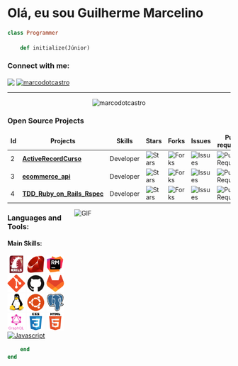 # Olá, eu sou Guilherme Marcelino

```ruby 
class Programmer

	def initialize(Júnior) 
```

<p align="left">
    <h3 align="left">Connect with me:</h3>
    <a href="https://www.linkedin.com/in/guilherme-dev-backend/" target="_blank"><img align="center" src="https://github.com/marcodotcastro/marcodotcastro/blob/master/linkedin.png?raw=true"  width="40" target="_blank"/></a>
    <a href="https://t.me/GuiMarcelino91" target="_blank"><img align="center" src="https://github.com/marcodotcastro/marcodotcastro/blob/master/telegram.png?raw=true" alt="marcodotcastro" height="30" width="40"/></a>
    
</p>

---

<p align="center"> <img src="https://komarev.com/ghpvc/?username=marcodotcastro" alt="marcodotcastro" /> </p>


<h3>Open Source Projects</h3>
<table>
    <thead align="center">
        <tr border: none;>
            <td><b>Id</b></td>
	    <td><b>Projects</b></td>
	    <td><b>Skills</b></td>
            <td><b>Stars</b></td>
            <td><b>Forks</b></td>
            <td><b>Issues</b></td>
            <td><b>Pull requests</b></td>
        </tr>
    </thead>
    <tbody>
        <tr>
		<td>2</td>
		<td><a href=https://github.com/GuiMarcelino/ActiveRecordCurso"><b>ActiveRecordCurso</b></a></td>
	 	<td>Developer</td>
	    	<td><img alt="Stars" src="https://img.shields.io/github/stars/GuiMarcelino/ActiveRecordCurso?style=flat-square&labelColor=343b41" /></td>
            	<td><img alt="Forks" src="https://img.shields.io/github/forks/GuiMarcelino/ActiveRecordCurso?style=flat-square&labelColor=343b41" /></td>
            	<td><img alt="Issues" src="https://img.shields.io/github/issues/GuiMarcelino/ActiveRecordCurso?style=flat-square&labelColor=343b41" /></td>
            	<td><img alt="Pull Requests" src="https://img.shields.io/github/issues-pr/GuiMarcelino/ActiveRecordCurso?style=flat-square&labelColor=343b41" /></td>
        </tr>
        <tr>
		<td>3</td>
            	<td><a href="https://github.com/GuiMarcelino/ecommerce_api.git"><b>ecommerce_api</b></a></td>
		<td>Developer</td>
            	<td><img alt="Stars" src="https://img.shields.io/github/stars/GuiMarcelino/ecommerce_api?style=flat-square&labelColor=343b41" /></td>
            	<td><img alt="Forks" src="https://img.shields.io/github/forks/GuiMarcelino/ecommerce_api?style=flat-square&labelColor=343b41" /></td>
            	<td><img alt="Issues" src="https://img.shields.io/github/issues/GuiMarcelino/ecommerce_api?style=flat-square&labelColor=343b41" /></td>
            	<td><img alt="Pull Requests" src="https://img.shields.io/github/issues-pr/GuiMarcelino/ecommerce_api?style=flat-square&labelColor=343b41" /></td>
        </tr>
	 <tr>
		<td>4</td>
            	<td><a href="hhttps://github.com/GuiMarcelino/TDD_Ruby_on_Rails_Rspec"><b>TDD_Ruby_on_Rails_Rspec</b></a></td>
		<td>Developer</td>
            	<td><img alt="Stars" src="https://img.shields.io/github/stars/GuiMarcelino/onebitcode?style=flat-square&labelColor=343b41" /></td>
            	<td><img alt="Forks" src="https://img.shields.io/github/forks/GuiMarcelino/onebitcode?style=flat-square&labelColor=343b41" /></td>
            	<td><img alt="Issues" src="https://img.shields.io/github/issues/GuiMarcelino/onebitcode?style=flat-square&labelColor=343b41" /></td>
            	<td><img alt="Pull Requests" src="https://img.shields.io/github/issues-pr/GuiMarcelino/TDD_Ruby_on_Rails_Rspec?style=flat-square&labelColor=343b41" /></td>
        </tr>
    </tbody>
</table>

 <img align="right" alt="GIF" src="https://github.com/marcodotcastro/marcodotcastro/blob/master/code.gif?raw=true" width="70%" height="400px" />

<h3 align="left">Languages and Tools:</h3>
    <p align="left">
        <h4 align="left">Main Skills:</h4>
        <a href="https://stackshare.io/rails" target="_blank"><img src="https://github.com/devicons/devicon/raw/master/icons/rails/rails-original-wordmark.svg" alt="rails" width="40" height="40" /></a>
        <a href="https://stackshare.io/ruby" target="_blank"><img src="https://github.com/devicons/devicon/raw/master/icons/ruby/ruby-original.svg" alt="ruby" width="40" height="40" /></a>
        <a href="https://stackshare.io/rubymine" target="_blank"><img src="https://github.com/devicons/devicon/raw/master/icons/rubymine/rubymine-original.svg" alt="java" width="40" height="40" /></a>
        <a href="https://stackshare.io/git" target="_blank"><img src="https://github.com/devicons/devicon/raw/master/icons/git/git-original.svg" alt="git" width="40" height="40" /></a>
	<a href="https://stackshare.io/github" target="_blank"><img src="https://github.com/devicons/devicon/raw/master/icons/github/github-original.svg" alt="github" width="40" height="40" /></a>
        <a href="https://about.gitlab.com/" target="_blank"><img src="https://github.com/devicons/devicon/blob/master/icons/gitlab/gitlab-original.svg" alt="gitlab" width="40" height="40" /></a>
        <a href="https://stackshare.io/linux" target="_blank"><img src="https://github.com/devicons/devicon/raw/master/icons/linux/linux-original.svg" alt="linux" width="40" height="40" /></a>
        <a href="https://stackshare.io/ubuntu" target="_blank"><img src="https://github.com/devicons/devicon/raw/master/icons/ubuntu/ubuntu-plain.svg" alt="java" width="40" height="40" /></a>
        <a href="https://stackshare.io/postgresql" target="_blank"><img src="https://github.com/devicons/devicon/raw/master/icons/postgresql/postgresql-original.svg" alt="postgresql" width="40"
	<a href="https://graphql.org/" target="_blank"><img src="https://github.com/devicons/devicon/blob/master/icons/graphql/graphql-plain-wordmark.svg" alt="GraphQL" width="40" height="40" /></a>
        <a href="https://html5.org/](https://www.w3.org/Style/CSS/Overview.en.html" target="_blank"><img src="https://github.com/devicons/devicon/blob/master/icons/css3/css3-original-wordmark.svg" alt="CSS3" width="40" height="40" /></a>
	<a href="https://html5.org/" target="_blank"><img src="https://github.com/devicons/devicon/blob/master/icons/html5/html5-original-wordmark.svg" alt="HTML5" width="40" height="40" /></a>
        <a href="https://www.javascript.com/" target="_blank"><img src="https://portalwebdesigner.com/wp-content/uploads/2016/05/Simbolo-Linguagem-JavaScript.png" alt="Javascript" width="40" height="40" /></a>
    </p>

```ruby 
	end 
end 
```

